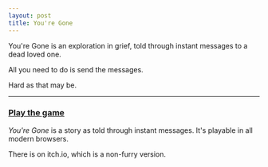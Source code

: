 ```yaml
---
layout: post
title: You're Gone
---
```


You're Gone is an exploration in grief, told through instant messages to a dead loved one.

All you need to do is send the messages.

Hard as that may be.

-----

### [Play the game](play)

*You're Gone* is a story as told through instant messages. It's playable in all modern browsers.

There is on itch.io, which is a non-furry version.
